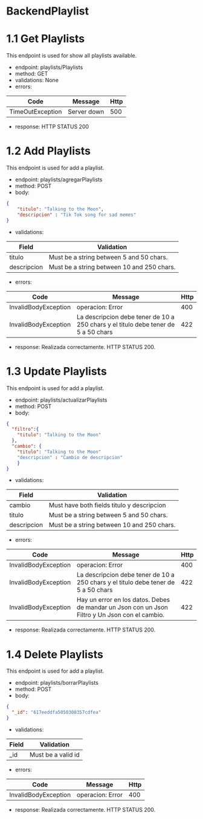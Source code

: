 # BackendPlaylist

# 1.1 Get Playlists
This endpoint is used for show all playlists available.
- endpoint: playlists/Playlists
- method: GET
- validations: None
- errors:

| Code  | Message | Http |
| ------------- |-------------|-------------|
|TimeOutException|Server down|500|

- response: HTTP STATUS 200
## 
## 
##
## 

# 1.2 Add Playlists
This endpoint is used for add a playlist.
- endpoint: playlists/agregarPlaylists
- method: POST
- body: 

```json
{
    "titulo": "Talking to the Moon",
    "descripcion" : "Tik Tok song for sad memes"
}
```
- validations:

| Field  | Validation |
| ------------- |-------------|
| titulo|Must be a string between 5 and 50 chars.|
| descripcion|Must be a string between 10 and 250 chars.|

- errors:

| Code  | Message | Http |
| ------------- |-------------|-------------|
|InvalidBodyException|operacion: Error|400|
|InvalidBodyException|La descripcion debe tener de 10 a 250 chars y el titulo debe tener de 5 a 50 chars|422|

- response: Realizada correctamente. HTTP STATUS 200.
## 
## 
##
## 

# 1.3 Update Playlists
This endpoint is used for add a playlist.
- endpoint: playlists/actualizarPlaylists
- method: POST
- body: 

```json
{
  "filtro":{
    "titulo": "Talking to the Moon"
  },
  "cambio": {
    "titulo": "Talking to the Moon"
    "descripcion" : "Cambio de descripcion"
    }
}
```
- validations:

| Field  | Validation |
| ------------- |-------------|
| cambio|Must have both fields titulo y descripcion|
| titulo|Must be a string between 5 and 50 chars.|
| descripcion|Must be a string between 10 and 250 chars.|

- errors:

| Code  | Message | Http |
| ------------- |-------------|-------------|
|InvalidBodyException|operacion: Error|400|
|InvalidBodyException|La descripcion debe tener de 10 a 250 chars y el titulo debe tener de 5 a 50 chars|422|
|InvalidBodyException|Hay un error en los datos. Debes de mandar un Json con un Json Filtro y Un Json con el cambio.|422|

- response: Realizada correctamente. HTTP STATUS 200.

## 
## 
##
## 

# 1.4 Delete Playlists
This endpoint is used for add a playlist.
- endpoint: playlists/borrarPlaylists
- method: POST
- body: 

```json
{
  "_id": "617eeddfa5050308357cdfea"
}
```
- validations:

| Field  | Validation |
| ------------- |-------------|
| _id|Must be a valid id|

- errors:

| Code  | Message | Http |
| ------------- |-------------|-------------|
|InvalidBodyException|operacion: Error|400|

- response: Realizada correctamente. HTTP STATUS 200.
